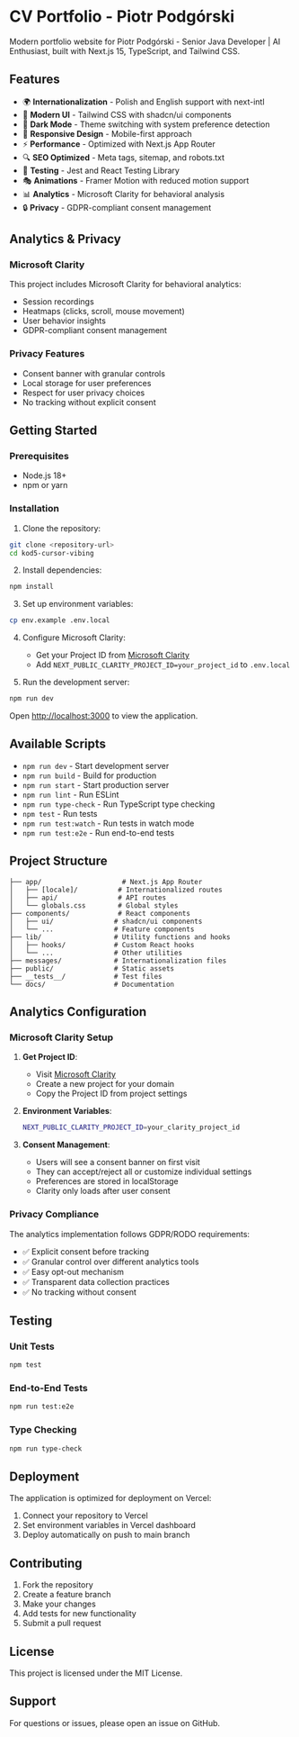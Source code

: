 # CV Portfolio - Piotr Podgórski

Modern portfolio website for Piotr Podgórski - Senior Java Developer | AI Enthusiast, built with Next.js 15, TypeScript, and Tailwind CSS.

## Features

- 🌍 **Internationalization** - Polish and English support with next-intl
- 🎨 **Modern UI** - Tailwind CSS with shadcn/ui components
- 🌙 **Dark Mode** - Theme switching with system preference detection
- 📱 **Responsive Design** - Mobile-first approach
- ⚡ **Performance** - Optimized with Next.js App Router
- 🔍 **SEO Optimized** - Meta tags, sitemap, and robots.txt
- 🧪 **Testing** - Jest and React Testing Library
- 🎭 **Animations** - Framer Motion with reduced motion support
- 📊 **Analytics** - Microsoft Clarity for behavioral analysis
- 🔒 **Privacy** - GDPR-compliant consent management

## Analytics & Privacy

### Microsoft Clarity
This project includes Microsoft Clarity for behavioral analytics:
- Session recordings
- Heatmaps (clicks, scroll, mouse movement)
- User behavior insights
- GDPR-compliant consent management

### Privacy Features
- Consent banner with granular controls
- Local storage for user preferences
- Respect for user privacy choices
- No tracking without explicit consent

## Getting Started

### Prerequisites
- Node.js 18+ 
- npm or yarn

### Installation

1. Clone the repository:
```bash
git clone <repository-url>
cd kod5-cursor-vibing
```

2. Install dependencies:
```bash
npm install
```

3. Set up environment variables:
```bash
cp env.example .env.local
```

4. Configure Microsoft Clarity:
   - Get your Project ID from [Microsoft Clarity](https://clarity.microsoft.com/)
   - Add `NEXT_PUBLIC_CLARITY_PROJECT_ID=your_project_id` to `.env.local`

5. Run the development server:
```bash
npm run dev
```

Open [http://localhost:3000](http://localhost:3000) to view the application.

## Available Scripts

- `npm run dev` - Start development server
- `npm run build` - Build for production
- `npm run start` - Start production server
- `npm run lint` - Run ESLint
- `npm run type-check` - Run TypeScript type checking
- `npm test` - Run tests
- `npm run test:watch` - Run tests in watch mode
- `npm run test:e2e` - Run end-to-end tests

## Project Structure

```
├── app/                    # Next.js App Router
│   ├── [locale]/          # Internationalized routes
│   ├── api/               # API routes
│   └── globals.css        # Global styles
├── components/            # React components
│   ├── ui/               # shadcn/ui components
│   └── ...               # Feature components
├── lib/                  # Utility functions and hooks
│   ├── hooks/            # Custom React hooks
│   └── ...               # Other utilities
├── messages/             # Internationalization files
├── public/               # Static assets
├── __tests__/            # Test files
└── docs/                 # Documentation
```

## Analytics Configuration

### Microsoft Clarity Setup

1. **Get Project ID**:
   - Visit [Microsoft Clarity](https://clarity.microsoft.com/)
   - Create a new project for your domain
   - Copy the Project ID from project settings

2. **Environment Variables**:
   ```bash
   NEXT_PUBLIC_CLARITY_PROJECT_ID=your_clarity_project_id
   ```

3. **Consent Management**:
   - Users will see a consent banner on first visit
   - They can accept/reject all or customize individual settings
   - Preferences are stored in localStorage
   - Clarity only loads after user consent

### Privacy Compliance

The analytics implementation follows GDPR/RODO requirements:
- ✅ Explicit consent before tracking
- ✅ Granular control over different analytics tools
- ✅ Easy opt-out mechanism
- ✅ Transparent data collection practices
- ✅ No tracking without consent

## Testing

### Unit Tests
```bash
npm test
```

### End-to-End Tests
```bash
npm run test:e2e
```

### Type Checking
```bash
npm run type-check
```

## Deployment

The application is optimized for deployment on Vercel:

1. Connect your repository to Vercel
2. Set environment variables in Vercel dashboard
3. Deploy automatically on push to main branch

## Contributing

1. Fork the repository
2. Create a feature branch
3. Make your changes
4. Add tests for new functionality
5. Submit a pull request

## License

This project is licensed under the MIT License.

## Support

For questions or issues, please open an issue on GitHub.
